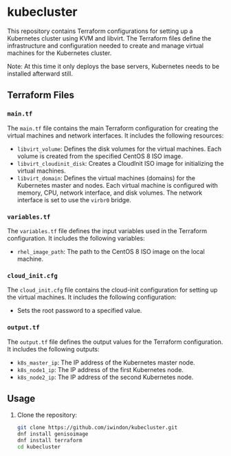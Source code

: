 # kubecluster

This repository contains Terraform configurations for setting up a Kubernetes cluster using KVM and libvirt. The Terraform files define the infrastructure and configuration needed to create and manage virtual machines for the Kubernetes cluster.

Note:  At this time it only deploys the base servers, Kubernetes needs to be installed afterward still.

## Terraform Files

### `main.tf`

The `main.tf` file contains the main Terraform configuration for creating the virtual machines and network interfaces. It includes the following resources:

- `libvirt_volume`: Defines the disk volumes for the virtual machines. Each volume is created from the specified CentOS 8 ISO image.
- `libvirt_cloudinit_disk`: Creates a CloudInit ISO image for initializing the virtual machines.
- `libvirt_domain`: Defines the virtual machines (domains) for the Kubernetes master and nodes. Each virtual machine is configured with memory, CPU, network interface, and disk volumes. The network interface is set to use the `virbr0` bridge.

### `variables.tf`

The `variables.tf` file defines the input variables used in the Terraform configuration. It includes the following variables:

- `rhel_image_path`: The path to the CentOS 8 ISO image on the local machine.

### `cloud_init.cfg`

The `cloud_init.cfg` file contains the cloud-init configuration for setting up the virtual machines. It includes the following configuration:

- Sets the root password to a specified value.

### `output.tf`

The `output.tf` file defines the output values for the Terraform configuration. It includes the following outputs:

- `k8s_master_ip`: The IP address of the Kubernetes master node.
- `k8s_node1_ip`: The IP address of the first Kubernetes node.
- `k8s_node2_ip`: The IP address of the second Kubernetes node.

## Usage

1. Clone the repository:

   ```sh
   git clone https://github.com/iwindon/kubecluster.git
   dnf install genisoimage
   dnf install terraform
   cd kubecluster